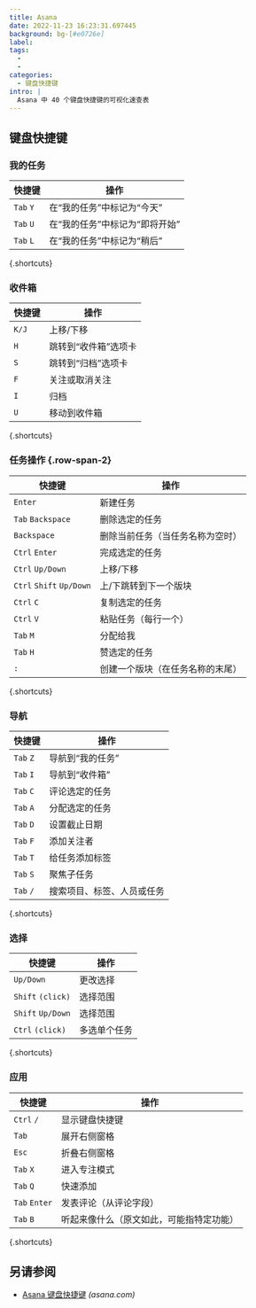 ```yaml
---
title: Asana
date: 2022-11-23 16:23:31.697445
background: bg-[#e0726e]
label:
tags:
  -
  -
categories:
  - 键盘快捷键
intro: |
  Asana 中 40 个键盘快捷键的可视化速查表
---
```


## 键盘快捷键

### 我的任务

| 快捷键    | 操作                               |
| --------- | ---------------------------------- |
| `Tab` `Y` | 在“我的任务”中标记为“今天”           |
| `Tab` `U` | 在“我的任务”中标记为“即将开始”       |
| `Tab` `L` | 在“我的任务”中标记为“稍后”           |

{.shortcuts}

### 收件箱

| 快捷键 | 操作                |
| -------- | ------------------- |
| `K/J`    | 上移/下移           |
| `H`      | 跳转到“收件箱”选项卡 |
| `S`      | 跳转到“归档”选项卡   |
| `F`      | 关注或取消关注      |
| `I`      | 归档                |
| `U`      | 移动到收件箱        |

{.shortcuts}

### 任务操作 {.row-span-2}

| 快捷键                 | 操作                                          |
| ------------------------ | --------------------------------------------- |
| `Enter`                  | 新建任务                                      |
| `Tab` `Backspace`        | 删除选定的任务                                |
| `Backspace`              | 删除当前任务（当任务名称为空时）              |
| `Ctrl` `Enter`           | 完成选定的任务                                |
| `Ctrl` `Up/Down`         | 上移/下移                                     |
| `Ctrl` `Shift` `Up/Down` | 上/下跳转到下一个版块                         |
| `Ctrl` `C`               | 复制选定的任务                                |
| `Ctrl` `V`               | 粘贴任务（每行一个）                          |
| `Tab` `M`                | 分配给我                                      |
| `Tab` `H`                | 赞选定的任务                                  |
| `:`                      | 创建一个版块（在任务名称的末尾）              |

{.shortcuts}

### 导航

| 快捷键    | 操作                                       |
| --------- | ------------------------------------------ |
| `Tab` `Z` | 导航到“我的任务”                           |
| `Tab` `I` | 导航到“收件箱”                             |
| `Tab` `C` | 评论选定的任务                             |
| `Tab` `A` | 分配选定的任务                             |
| `Tab` `D` | 设置截止日期                               |
| `Tab` `F` | 添加关注者                                 |
| `Tab` `T` | 给任务添加标签                             |
| `Tab` `S` | 聚焦子任务                                 |
| `Tab` `/` | 搜索项目、标签、人员或任务                 |

{.shortcuts}

### 选择

| 快捷键          | 操作                         |
| ----------------- | ---------------------------- |
| `Up/Down`         | 更改选择                     |
| `Shift` `(click)` | 选择范围                     |
| `Shift` `Up/Down` | 选择范围                     |
| `Ctrl` `(click)`  | 多选单个任务                 |

{.shortcuts}

### 应用

| 快捷键      | 操作                              |
| ------------- | --------------------------------- |
| `Ctrl` `/`    | 显示键盘快捷键                    |
| `Tab`         | 展开右侧窗格                      |
| `Esc`         | 折叠右侧窗格                      |
| `Tab` `X`     | 进入专注模式                      |
| `Tab` `Q`     | 快速添加                          |
| `Tab` `Enter` | 发表评论（从评论字段）            |
| `Tab` `B`     | 听起来像什么（原文如此，可能指特定功能） |

{.shortcuts}

## 另请参阅

- [Asana 键盘快捷键](https://asana.com/guide/help/faq/shortcuts) _(asana.com)_
